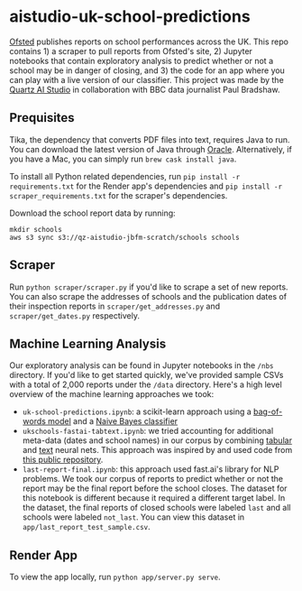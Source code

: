 # aistudio-uk-school-predictions
[Ofsted](https://reports.ofsted.gov.uk/) publishes reports on school performances across the UK.
This repo contains 1) a scraper to pull reports from Ofsted's site, 2) Jupyter notebooks
that contain exploratory analysis to predict whether or not a school may be in danger of closing,
and 3) the code for an app where you can play with a live version of our classifier.
This project was made by the [Quartz AI Studio](https://qz.ai/) in collaboration with BBC data journalist Paul Bradshaw.

## Prequisites
Tika, the dependency that converts PDF files into text, requires Java to run. You can download
the latest version of Java through [Oracle](https://www.java.com/en/download/). Alternatively,
if you have a Mac, you can simply run `brew cask install java`.

To install all Python related dependencies, run `pip install -r requirements.txt`
for the Render app's dependencies and `pip install -r scraper_requirements.txt` for
the scraper's dependencies.

Download the school report data by running:
```
mkdir schools
aws s3 sync s3://qz-aistudio-jbfm-scratch/schools schools
```

## Scraper
Run `python scraper/scraper.py` if you'd like to scrape a set of new reports. You can also
scrape the addresses of schools and the publication dates of their inspection reports
in `scraper/get_addresses.py` and `scraper/get_dates.py` respectively.

## Machine Learning Analysis
Our exploratory analysis can be found in Jupyter notebooks in the `/nbs` directory.
If you'd like to get started quickly, we've provided sample CSVs with a total of 2,000 reports
under the `/data` directory. Here's a high level overview of the machine learning approaches we took:

- `uk-school-predictions.ipynb`: a scikit-learn approach using a [bag-of-words model](https://en.wikipedia.org/wiki/Bag-of-words_model) and a [Naive Bayes classifier](https://en.wikipedia.org/wiki/Naive_Bayes_classifier)
- `ukschools-fastai-tabtext.ipynb`: we tried accounting for additional meta-data
(dates and school names) in our corpus by combining [tabular](https://www.fast.ai/2018/04/29/categorical-embeddings/)
and [text](https://course.fast.ai/videos/?lesson=4) neural nets.
This approach was inspired by and used code from [this public repository](https://github.com/anhquan0412/fastai-tabular-text-demo).
- `last-report-final.ipynb`: this approach used fast.ai's library for NLP problems.
We took our corpus of reports to predict whether or not the report may be the final report
before the school closes. The dataset for this notebook is different because it required a
different target label. In the dataset, the final reports of closed schools were labeled `last`
and all schools were labeled `not_last`. You can view this dataset in `app/last_report_test_sample.csv`.

## Render App
To view the app locally, run `python app/server.py serve`.
